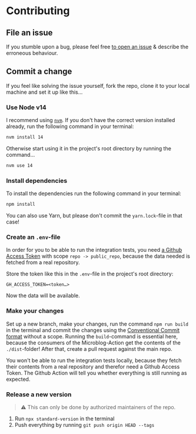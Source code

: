 # Contributing

## File an issue

If you stumble upon a bug, please feel free [to open an
issue](https://github.com/herschel666/microblog-action/issues/new) & describe the erroneous
behaviour.

## Commit a change

If you feel like solving the issue yourself, fork the repo, clone it to your local machine and set it up like this…

### Use Node v14

I recommend using [`nvm`](https://github.com/nvm-sh/nvm#node-version-manager---). If you don't have
the correct version installed already, run the following command in your terminal:

```sh
nvm install 14
```

Otherwise start using it in the project's root directory by running the command…

```sh
nvm use 14
```

### Install dependencies

To install the dependencies run the following command in your terminal:

```sh
npm install
```

You can also use Yarn, but please don't commit the `yarn.lock`-file in that case!

### Create an `.env`-file

In order for you to be able to run the integration tests, you need [a Github Access
Token](https://github.com/settings/tokens/new) with scope `repo -> public_repo`, because the data
needed is fetched from a real repository.

Store the token like this in the `.env`-file in the project's root directory:

```
GH_ACCESS_TOKEN=<token…>
```

Now the data will be available.

### Make your changes

Set up a new branch, make your changes, run the command `npm run build` in the terminal and commit
the changes using the [Conventional Commit format](https://www.conventionalcommits.org/en/v1.0.0/)
without a scope. Running the `build`-command is essential here, because the consumers of the
Microblog-Action get the contents of the `./dist`-folder! After that, create a pull request against
the main repo.

You won't be able to run the integration tests locally, because they fetch their contents from a
real repository and therefor need a Github Access Token. The Github Action will tell you whether
everything is still running as expected.

### Release a new version

> :warning: This can only be done by authorized maintainers of the repo.

1. Run `npx standard-version` in the terminal
2. Push everything by running `git push origin HEAD --tags`
